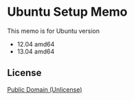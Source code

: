 # Ubuntu Setup Memo

This memo is for Ubuntu version

* 12.04 amd64
* 13.04 amd64

## License

[Public Domain (Unlicense)](http://choosealicense.com/licenses/public-domain/)
